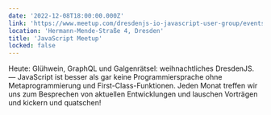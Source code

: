 ```yaml
---
date: '2022-12-08T18:00:00.000Z'
link: 'https://www.meetup.com/dresdenjs-io-javascript-user-group/events/288704075'
location: 'Hermann-Mende-Straße 4, Dresden'
title: 'JavaScript Meetup'
locked: false
---
```

Heute: Glühwein, GraphQL und Galgenrätsel: weihnachtliches DresdenJS. — JavaScript ist besser als gar keine Programmiersprache ohne Metaprogrammierung und First-Class-Funktionen. Jeden Monat treffen wir uns zum Besprechen von aktuellen Entwicklungen und lauschen Vorträgen und kickern und quatschen!
